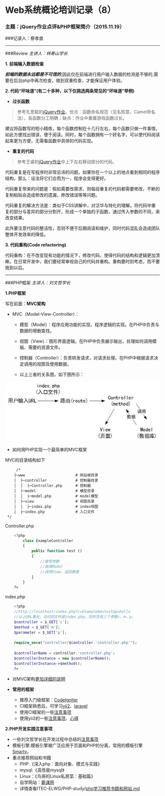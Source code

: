 # Web系统概论培训记录（8）

### 主题：jQuery作业点评&PHP框架简介（2015.11.19）

###记录人：蔡孝直

---
###Review
*主讲人：林寿山学长*

**1. 前端输入数据检查**

_**前端的数据永远都是不可信的**_,因此仅在前端进行用户输入数据的检测是不够的,需要在后台php中再次检查，做到双重检查，才能保证用户体验。

**2. 代码“坏味道”(有二十多种，以下仅挑选两条常见的“坏味道”举例)**

   * **过长函数**

>参考孔思聪的[jQuery作业](https://github.com/ITEC-ELWG/FE-Study/blob/master/kongsicong/puzzlen/puzzlen.js)。优点：函数命名规范（见名知意、Camel命名法），各函数分工明确；缺点：作业中重置游戏函数过长。

建议将函数写的短小精炼，每个函数控制在十几行左右，每个函数只做一件事情，如此方便找出错误，便于阅读。同时，每个函数拥有一个好名字，可以使代码阅读起来更为方便，无需看函数中具体的代码实现。

   * **重复的代码**

>参考王睿的[jQuery作业](https://github.com/ITEC-ELWG/FE-Study/blob/master/wangrui/puzzle2.0/puzzle2.0.js)中上下左右移动部分的代码。

代码重复是在写程序时非常忌讳的问题。如果你在一个以上的地点看到相同的程序结构，那么：设法将它们合而为一，程序会变得更好。

代码重复带来的问题是：假如需要改需求，则每段重复的代码都需要修改，不断的复制粘贴会造成修改的遗漏，修改错误等等问题。

代码重复的解决方法是：类似于CSS讲解中，对泛华与特化的理解。将代码中重复的部分与差异的部分分割开，形成一个单独的子函数，通过传入参数的不同，来改变结果。

此外要注意代码的整洁性，否则不便于后期阅读和维护，同时代码混乱会造成团队整体开发效率的降低。

**3. 代码重构(Code refactoring)**

代码重构：在不改变现有功能的情况下，修改代码，使得代码的结构和逻辑更加清晰。在日常开发中，我们要经常审视自己的代码并重构。重构要时刻考虑，而不要拖到以后。

---
###PHP框架
*主讲人：刘文哲学长*

**1.PHP框架**

写在前面：**MVC架构**

- MVC（Model-View-Controller）：

  - 模型（Model）：程序应用功能的实现，程序逻辑的实现。在PHP中负责与数据的增删查找。
  - 视图（View）：图形界面逻辑。在PHP中负责展示输出，处理如何调用模板、需要的资源文件。
  - 控制器（Controller）：负责转发请求，对请求处理。在PHP中根据请求决定调用的视图及使用数据。

  - 以上三者的关系图，如下图所示：

![MVC-Process](images/MVC-Process.jpg)

- 如何用PHP实现一个最简单的MVC框架

MVC的目录结构如下
  
```
	 /*
 	├─www                       # 网站根目录
 	│  ├─controller             # 控制器目录
 	│  │  ├─Controller.php      # 控制器
 	│  ├─model                  # 模型目录
 	│  │  ├─model.php           # model模型
 	│  ├─view                   # 视图目录
 	│  │  ├─index.php           # index视图
 	│  ├─index.php              # 入口文件
 */
```

Controller.php

```php
	<?php
		class ExampleController
		{
			public function test ()
			{
				//接受参数
				//调用Model
				//调用View，返回数据
			}
		}
	?>
```

index.php

```php
	<?php
	//http://localhost/index.php?c=Example&m=test&p=hello
	//以上URL看出，访问的文件是index.php，同时含有三个参数c、m、p。
	$controller = $_GET['c'];
	$method = $_GET['m'];
	$parameter = $_GET['p'];
	
	require_once("controller/$controller.'controller.php'");
	
	$controllerName = controller.'controller.php';
	$controllerInstance = new $controllerName();
	$controllerInstance->$method();
	?>
```

- 对MVC架构[更加详细的说明](http://www.jb51.net/article/60796.htm)

- **常用的框架**

  - 推荐入门级框架：[CodeIgniter](https://www.codeigniter.com/)
  - CI框架熟悉后，可学习[yii2](http://www.yiiframework.com/)、[laravel](http://laravel.com/)
  - 使用CI框架的一些[注意事项](http://neoyeelf.github.io/2015/03/17/CodeIgniter%E5%AD%A6%E4%B9%A0%E7%AC%94%E8%AE%B0%EF%BC%88%E4%B8%80%EF%BC%89/)
  - 使用yii2的一些[注意事项](http://neoyeelf.github.io/2015/07/24/YII%E6%A1%86%E6%9E%B6%E5%AD%A6%E4%B9%A0%E2%80%94%E2%80%94%E6%9C%89%E5%85%B3ActiveRecord%E7%9A%84%E4%B8%80%E4%BA%9B%E5%9D%91/)、[心得](http://neoyeelf.github.io/2015/03/17/CodeIgniter%E5%AD%A6%E4%B9%A0%E7%AC%94%E8%AE%B0%EF%BC%88%E4%BA%8C%EF%BC%89/)

**2.PHP开发实践注意事项**

- 一些刘文哲学长在开发过程中总结的[注意事项](http://neoyeelf.github.io/2015/05/11/php%E5%BC%80%E5%8F%91%E5%AE%9E%E8%B7%B5/)
- 模板引擎:模板引擎被广泛应用于页面和PHP的分离，常用的模板引擎[Smarty](http://www.smarty.net/)。
- 重点推荐网站和书籍
  - PHP:《深入php：面向对象、模式与实践》
  - mysql:《高性能mysql》
  - Linux：《鸟哥的Linux私房菜：基础篇》
  - 自学网站：[慕课网](http://www.imooc.com/)
  - 详情查看ITEC-ELWG/PHP-study/[php学习推荐书籍和网站.md](https://github.com/ITEC-ELWG/PHP-study/blob/master/php%E5%AD%A6%E4%B9%A0%E6%8E%A8%E8%8D%90%E4%B9%A6%E7%B1%8D%E5%92%8C%E7%BD%91%E7%AB%99.md)









